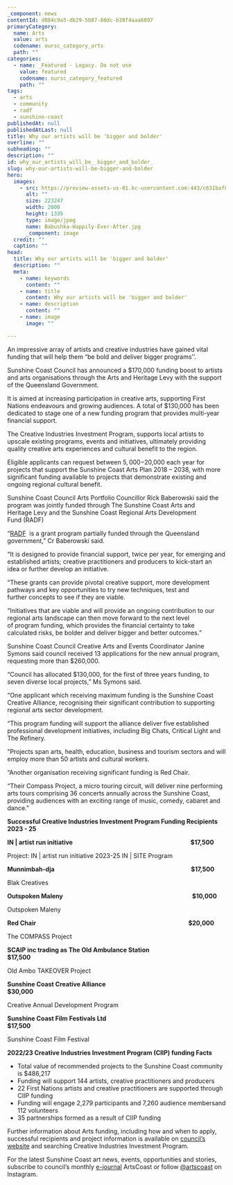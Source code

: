 ```yaml
---
_component: news
contentId: d084c9a5-db29-5b87-80dc-b38f4aaa6897
primaryCategory:
  name: Arts
  value: arts
  codename: oursc_category_arts
  path: ""
categories:
  - name: _Featured - Legacy. Do not use
    value: featured
    codename: oursc_category_featured
    path: ""
tags:
  - arts
  - community
  - radf
  - sunshine-coast
publishedAt: null
publishedAtLast: null
title: Why our artists will be 'bigger and bolder'
overline: ""
subheading: ""
description: ""
id: why_our_artists_will_be__bigger_and_bolder_
slug: why-our-artists-will-be-bigger-and-bolder
hero:
  images:
    - src: https://preview-assets-us-01.kc-usercontent.com:443/c631baf8-1b46-001f-580c-d0001b68b4a8/0acb80bf-4d93-45df-89d3-693124286573/Babushka-Happily-Ever-After.jpg
      alt: ""
      size: 223247
      width: 2000
      height: 1335
      type: image/jpeg
      name: Babushka-Happily-Ever-After.jpg
      _component: image
  credit: ""
  caption: ""
head:
  title: Why our artists will be 'bigger and bolder'
  description: ""
  meta:
    - name: keywords
      content: ""
    - name: title
      content: Why our artists will be 'bigger and bolder'
    - name: description
      content: ""
    - name: image
      image: ""

---
```

An impressive array of artists and creative industries have gained vital funding that will help them “be bold and deliver bigger programs’’.

Sunshine Coast Council has announced a $170,000 funding boost to artists and arts organisations through the Arts and Heritage Levy with the support of the Queensland Government. 

It is aimed at increasing participation in creative arts, supporting First Nations endeavours and growing audiences. A total of $130,000 has been dedicated to stage one of a new funding program that provides multi-year financial support.

The Creative Industries Investment Program, supports local artists to upscale existing programs, events and initiatives, ultimately providing quality creative arts experiences and cultural benefit to the region.

Eligible applicants can request between $5,000-$20,000 each year for projects that support the Sunshine Coast Arts Plan 2018 – 2038, with more significant funding available to projects that demonstrate existing and ongoing regional cultural benefit.

Sunshine Coast Council Arts Portfolio Councillor Rick Baberowski said the program was jointly funded through The Sunshine Coast Arts and Heritage Levy and the Sunshine Coast Regional Arts Development Fund (RADF)

“[RADF](https://www.sunshinecoast.qld.gov.au/Living-and-Community/Grants-and-Funding/Grants-Programs/Arts-Funding/Regional-Arts-Development-Fund)
 is a grant program partially funded through the Queensland government,” Cr Baberowski said.

“It is designed to provide financial support, twice per year, for emerging and established artists; creative practitioners and producers to kick-start an idea or further develop an initiative.

“These grants can provide pivotal creative support, more development pathways and key opportunities to try new techniques, test and further concepts to see if they are viable.

“Initiatives that are viable and will provide an ongoing contribution to our regional arts landscape can then move forward to the next level of program funding, which provides the financial certainty to take calculated risks, be bolder and deliver bigger and better outcomes.”

Sunshine Coast Council Creative Arts and Events Coordinator Janine Symons said council received 13 applications for the new annual program, requesting more than $260,000.

“Council has allocated $130,000, for the first of three years funding, to seven diverse local projects,” Ms Symons said.

“One applicant which receiving maximum funding is the Sunshine Coast Creative Alliance, recognising their significant contribution to supporting regional arts sector development.

“This program funding will support the alliance deliver five established professional development initiatives, including Big Chats, Critical Light and The Refinery.

“Projects span arts, health, education, business and tourism sectors and will employ more than 50 artists and cultural workers.

“Another organisation receiving significant funding is Red Chair.

“Their Compass Project, a micro touring circuit, will deliver nine performing arts tours comprising 36 concerts annually across the Sunshine Coast, providing audiences with an exciting range of music, comedy, cabaret and dance.”

**Successful Creative Industries Investment Program Funding Recipients 2023 - 25**

**IN | artist run initiative                                                                                  $17,500**

Project: IN | artist run initiative 2023-25 IN | SITE Program 

**Munnimbah-dja                                                                                               $17,500**

Blak Creatives

**Outspoken Maleny                                                                                          $10,000**

Outspoken Maleny                                       

**Red Chair                                                                                                          $20,000**

The COMPASS Project

**SCAIP inc trading as The Old Ambulance Station                                        $17,500**

Old Ambo TAKEOVER Project

**Sunshine Coast Creative Alliance                                                                     $30,000**

Creative Annual Development Program

**Sunshine Coast Film Festivals Ltd                                                                    $17,500**

Sunshine Coast Film Festival

**2022/23 Creative Industries Investment Program (CIIP) funding Facts**

*   Total value of recommended projects to the Sunshine Coast community is $486,217​
*   Funding will support 144 artists, creative practitioners and producers
*   22 First Nations artists and creative practitioners​ are supported through CIIP funding
*   Funding will engage 2,279 participants and 7,260 audience members​ and 112 volunteers​
*   35 partnerships formed as a result of CIIP funding

Further information about Arts funding, including how and when to apply, successful recipients and project information is available on [council’s website](https://www.sunshinecoast.qld.gov.au/Living-and-Community/Grants-and-Funding/Grants-Programs/Arts-Funding/Creative-Investment-Program)
&#x20;and searching Creative Industries Investment Program.  

For the latest Sunshine Coast art news, events, opportunities and stories, subscribe to council’s monthly [e-journal](https://www.sunshinecoast.qld.gov.au/Experience-Sunshine-Coast/Arts-and-Culture/Arts-News)
&#x20;ArtsCoast or follow [@artscoast](https://www.instagram.com/artscoast/?hl=en)
&#x20;on Instagram.

